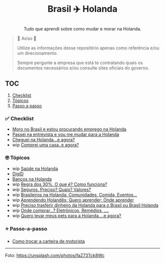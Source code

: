 <h1>
  <p align="center">Brasil ✈️ Holanda</p>
</h1>
<p align="center">Tudo que aprendi sobre como mudar e morar na Holanda. </p>



> 🚨 Aviso 🚨
>
>
> Utilize as informações desse repositório apenas como referência e/ou um direcionamento.
>
>
> Sempre pergunte a empresa que está te contratando quais os documentos necessários e/ou 
> consulte sites oficiais do governo. 
>


## TOC

1. [Checklist](#-checklist)
2. [Tópicos](#-topicos)
3. [Passo a passo](#-passo-a-passo)


### ✅ Checklist

- [Moro no Brasil e estou procurando emprego na Holanda](./checklist/CHECKLIST-ESTOU-NO-BRASIL-PROCURANDO-EMPREGO-HOLANDA.md)
- [Passei na entrevista e vou me mudar para a Holanda](./checklist/CHECKLIST-PASSEI-ENTREVISTA-MUDAR-HOLANDA.md)
- [Cheguei na Holanda...e agora?](./checklist/CHECKLIST-CHEGUEI-NA-HOLANDA.md)
- wip [Comprei uma casa..e agora?](./checklist/CHECKLIST-COMPREI-CASA.md)

### 🤓 Tópicos

- wip [Saúde na Holanda](./topico/TOPICO-SAUDE.md)
- [DigID](./topico/TOPICO-DIGID.md)
- [Bancos na Holanda](./topico/TOPICO-BANCOS-HOLANDA.md)
- wip [Regra dos 30%. O que é? Como funciona?](./topico/TOPICO-REGRA-30-PORCENTO.md)
- wip [Seguros. Preciso? Quais? Valores?](./topico/TOPICO-SEGUROS.md)
- wip [Brasileiros na Holanda: Comunidades, Comida, Eventos... ](./topico/TOPICO-COMUNIDADE-BRASILEIROS-HOLANDA.md)
- wip [Aprendendo Holandês; Quero aprender; Onde aprender](./topico/TOPICO-APRENDENDO-HOLANDES.md)
- wip [Preciso trasferir dinheiro da Holanda para o Brasil ou Brasil Holanda](./topico/TOPICO-TRANSFERENCIA-DINHEIRO-INTERNACIONAL.md)
- wip [Onde comprar...? Eletrônicos, Remédios, .... ](./topico/TOPICO-ONDE-COMPRAR.md)
- wip [Quero levar meus pets para a Holanda....e agora?](./topico/TOPICO-PETS.md)

### ⭐️ Passo-a-passo

- [Como trocar a carteira de motorista](./passo-a-passo/PASSO-A-PASSO-TROCAR-CARTEIRA-MOTORISTA.md)


---- 

Foto: https://unsplash.com/photos/faZ73Tck8Wc
